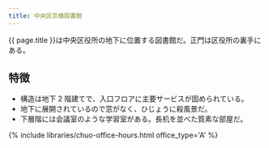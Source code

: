 ```yaml
---
title: 中央区京橋図書館
---
```


{{ page.title }}は中央区役所の地下に位置する図書館だ。正門は区役所の裏手にある。

## 特徴

* 構造は地下 2 階建てで、入口フロアに主要サービスが固められている。
* 地下に展開されているので窓がなく、ひじょうに殺風景だ。
* 下層階には会議室のような学習室がある。長机を並べた質素な部屋だ。

{% include libraries/chuo-office-hours.html office_type='A' %}

